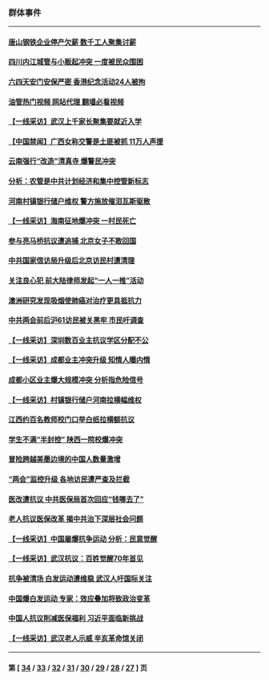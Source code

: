 ### 群体事件
---
#### [唐山钢铁企业停产欠薪 数千工人聚集讨薪](../../pages/ncid279/n14017404.md?06171245) 
#### [四川内江城管与小贩起冲突 一度被民众围困](../../pages/ncid279/n14015922.md?06171245) 
#### [六四天安门安保严密 香港纪念活动24人被拘](../../pages/ncid279/n14009800.md?06171245) 
#### [油管热门视频 网站代理 翻墙必看视频](http://138.2.39.72:81/youtube.html?epic-marker?06171245)
#### [【一线采访】武汉上千家长聚集要就近入学](../../pages/ncid279/n14009497.md?06171245) 
#### [【中国禁闻】广西女称交警是土匪被抓 11万人声援](../../pages/ncid279/n14006869.md?06171245) 
#### [云南强行“改造”清真寺 爆警民冲突](../../pages/ncid279/n14005561.md?06171245) 
#### [分析：农管是中共计划经济和集中控管新标志](../../pages/ncid279/n14000665.md?06171245) 
#### [河南村镇银行储户维权 警方施放催泪瓦斯驱散](../../pages/ncid279/n13998750.md?06171245) 
#### [【一线采访】海南征地爆冲突 一村民死亡](../../pages/ncid279/n13989137.md?06171245) 
#### [参与亮马桥抗议遭追捕 北京女子不敢回国](../../pages/ncid279/n13985420.md?06171245) 
#### [中共国家信访局升级后北京访民村遭清理](../../pages/ncid279/n13984826.md?06171245) 
#### [关注良心犯 前大陆律师发起“一人一推”活动](../../pages/ncid279/n13980524.md?06171245) 
#### [澳洲研究发现吸烟使肺癌对治疗更具抵抗力](../../pages/ncid279/n13977762.md?06171245) 
#### [中共两会前后沪61访民被关黑牢 市民吁调查](../../pages/ncid279/n13976054.md?06171245) 
#### [【一线采访】深圳数百业主抗议学区分配不公](../../pages/ncid279/n13976680.md?06171245) 
#### [【一线采访】成都业主冲突升级 知情人曝内情](../../pages/ncid279/n13965289.md?06171245) 
#### [成都小区业主爆大规模冲突 分析指危险信号](../../pages/ncid279/n13964520.md?06171245) 
#### [【一线采访】村镇银行储户河南拉横幅维权](../../pages/ncid279/n13964555.md?06171245) 
#### [江西约百名教师校门口举白纸拉横额抗议](../../pages/ncid279/n13958579.md?06171245) 
#### [学生不满“半封控” 陕西一院校爆冲突](../../pages/ncid279/n13946647.md?06171245) 
#### [冒险跨越美墨边境的中国人数量激增](../../pages/ncid279/n13946742.md?06171245) 
#### [“两会”监控升级 各地访民遭严查及拦截](../../pages/ncid279/n13942702.md?06171245) 
#### [医改遭抗议 中共医保局首次回应“钱哪去了”](../../pages/ncid279/n13938290.md?06171245) 
#### [老人抗议医保改革 揭中共治下深层社会问题](../../pages/ncid279/n13934963.md?06171245) 
#### [【一线采访】中国屡爆抗争运动 分析：民意觉醒](../../pages/ncid279/n13934024.md?06171245) 
#### [【一线采访】武汉抗议：百姓觉醒70年首见](../../pages/ncid279/n13931265.md?06171245) 
#### [抗争被清场 白发运动遭维稳 武汉人吁国际关注](../../pages/ncid279/n13931147.md?06171245) 
#### [中国爆白发运动 专家：效应叠加将致政治变革](../../pages/ncid279/n13931004.md?06171245) 
#### [中国人抗议削减医保福利 习近平面临新挑战](../../pages/ncid279/n13930530.md?06171245) 
#### [【一线采访】武汉老人示威 辛亥革命馆关闭](../../pages/ncid279/n13930368.md?06171245) 

---
#### 第 [ [34](./34.md?06171245) / [33](./33.md?06171245) / [32](./32.md?06171245) / [31](./31.md?06171245) / [30](./30.md?06171245) / [29](./29.md?06171245) / [28](./28.md?06171245) / [27](./27.md?06171245) ] 页
